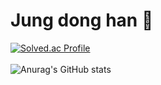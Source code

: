 # Jung dong han 👤

[![Solved.ac Profile](http://mazassumnida.wtf/api/v2/generate_badge?boj=airdhj)](https://solved.ac/airdhj/)                                                                                                             <br/>                                                                                             
![Anurag's GitHub stats](https://github-readme-stats.vercel.app/api?username=itjustrainyday&show_icons=true&theme=gruvbox)

